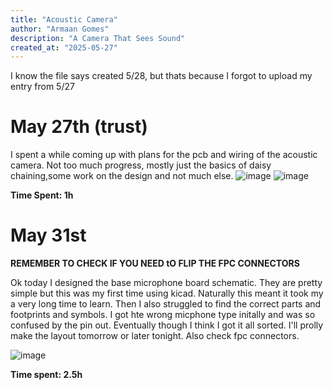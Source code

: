 ```yaml
---
title: "Acoustic Camera"
author: "Armaan Gomes"
description: "A Camera That Sees Sound"
created_at: "2025-05-27"
---
```

I know the file says created 5/28, but thats because I forgot to upload my entry from 5/27

# May 27th (trust)
I spent a while coming up with plans for the pcb and wiring of the acoustic camera. Not too much progress, mostly just the basics of daisy chaining,some work on the design and not much else.
![image](https://github.com/user-attachments/assets/398f55df-372e-4994-b780-8c332a1bc680)
![image](https://github.com/user-attachments/assets/7d273ed2-24b0-4257-b584-4bafa6ef2447)


**Time Spent: 1h**

# May 31st

**REMEMBER TO CHECK IF YOU NEED tO FLIP THE FPC CONNECTORS**

Ok today I designed the base microphone board schematic. They are pretty simple but this was my first time using kicad. Naturally this meant it took my a very long time to learn. Then I also struggled to find the correct parts and footprints and symbols. I got hte wrong micphone type initally and was so confused by the pin out. Eventually though I think I got it all sorted. I'll prolly make the layout tomorrow or later tonight. Also check fpc connectors.

![image](https://github.com/user-attachments/assets/09d48b6a-132b-4ea5-b8de-ca1a973ad1d0)

**Time spent: 2.5h**

